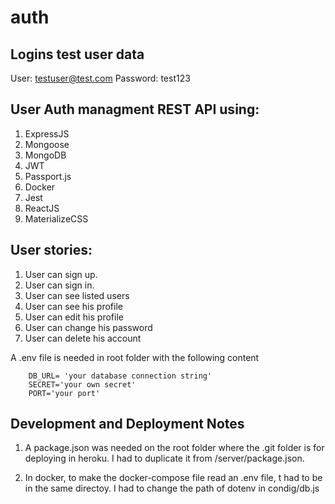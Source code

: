 # auth
## Logins test user data
User: testuser@test.com
Password: test123

## User Auth managment REST API using:
1. ExpressJS
2. Mongoose
3. MongoDB
4. JWT
5. Passport.js
6. Docker
7. Jest
8. ReactJS
9. MaterializeCSS

## User stories:
1. User can sign up.
2. User can sign in.
3. User can see listed users
4. User can see his profile
5. User can edit his profile
6. User can change his password
7. User can delete his account


A .env file is needed in root folder with the following content
```
    DB_URL= 'your database connection string'
    SECRET='your own secret'
    PORT='your port'
```
## Development and Deployment Notes

1. A package.json was needed on the root folder where the .git folder is for deploying in heroku. I had to duplicate it from /server/package.json.

2. In docker, to make the docker-compose file read an .env file, t had to be in the same directoy. I had to change the path of dotenv in condig/db.js

